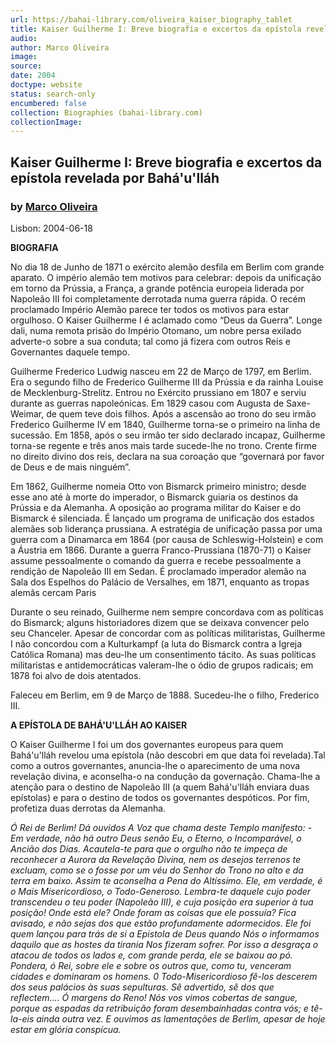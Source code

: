 ```yaml
---
url: https://bahai-library.com/oliveira_kaiser_biography_tablet
title: Kaiser Guilherme I: Breve biografia e excertos da epístola revelada por Bahá'u'lláh
audio: 
author: Marco Oliveira
image: 
source: 
date: 2004
doctype: website
status: search-only
encumbered: false
collection: Biographies (bahai-library.com)
collectionImage: 
---
```



## Kaiser Guilherme I: Breve biografia e excertos da epístola revelada por Bahá'u'lláh

### by [Marco Oliveira](https://bahai-library.com/author/Marco+Oliveira)

Lisbon: 2004-06-18


**BIOGRAFIA**  
  
No dia 18 de Junho de 1871 o exército alemão desfila em Berlim com grande aparato. O império alemão tem motivos para celebrar: depois da unificação em torno da Prússia, a França, a grande potência europeia liderada por Napoleão III foi completamente derrotada numa guerra rápida. O recém proclamado Império Alemão parece ter todos os motivos para estar orgulhoso. O Kaiser Guilherme I é aclamado como “Deus da Guerra”. Longe dali, numa remota prisão do Império Otomano, um nobre persa exilado adverte-o sobre a sua conduta; tal como já fizera com outros Reis e Governantes daquele tempo.  
  
Guilherme Frederico Ludwig nasceu em 22 de Março de 1797, em Berlim. Era o segundo filho de Frederico Guilherme III da Prússia e da rainha Louise de Mecklenburg-Strelitz. Entrou no Exército prussiano em 1807 e serviu durante as guerras napoleónicas. Em 1829 casou com Augusta de Saxe-Weimar, de quem teve dois filhos. Após a ascensão ao trono do seu irmão Frederico Guilherme IV em 1840, Guilherme torna-se o primeiro na linha de sucessão. Em 1858, após o seu irmão ter sido declarado incapaz, Guilherme torna-se regente e três anos mais tarde sucede-lhe no trono. Crente firme no direito divino dos reis, declara na sua coroação que “governará por favor de Deus e de mais ninguém”.  
  
Em 1862, Guilherme nomeia Otto von Bismarck primeiro ministro; desde esse ano até à morte do imperador, o Bismarck guiaria os destinos da Prússia e da Alemanha. A oposição ao programa militar do Kaiser e do Bismarck é silenciada. É lançado um programa de unificação dos estados alemães sob liderança prussiana. A estratégia de unificação passa por uma guerra com a Dinamarca em 1864 (por causa de Schleswig-Holstein) e com a Áustria em 1866. Durante a guerra Franco-Prussiana (1870-71) o Kaiser assume pessoalmente o comando da guerra e recebe pessoalmente a rendição de Napoleão III em Sedan. É proclamado imperador alemão na Sala dos Espelhos do Palácio de Versalhes, em 1871, enquanto as tropas alemãs cercam Paris  
  
Durante o seu reinado, Guilherme nem sempre concordava com as políticas do Bismarck; alguns historiadores dizem que se deixava convencer pelo seu Chanceler. Apesar de concordar com as políticas militaristas, Guilherme I não concordou com a Kulturkampf (a luta do Bismarck contra a Igreja Católica Romana) mas deu-lhe um consentimento tácito. As suas políticas militaristas e antidemocráticas valeram-lhe o ódio de grupos radicais; em 1878 foi alvo de dois atentados.  
  
Faleceu em Berlim, em 9 de Março de 1888. Sucedeu-lhe o filho, Frederico III.  
  
**A EPÍSTOLA DE BAHÁ'U'LLÁH AO KAISER**  
  
O Kaiser Guilherme I foi um dos governantes europeus para quem Bahá'u'lláh revelou uma epístola (não descobri em que data foi revelada).Tal como a outros governantes, anuncia-lhe o aparecimento de uma nova revelação divina, e aconselha-o na condução da governação. Chama-lhe a atenção para o destino de Napoleão III (a quem Bahá'u'lláh enviara duas epístolas) e para o destino de todos os governantes despóticos. Por fim, profetiza duas derrotas da Alemanha.  
  
_Ó Rei de Berlim! Dá ouvidos A Voz que chama deste Templo manifesto: - Em verdade, não há outro Deus senão Eu, o Eterno, o Incomparável, o Ancião dos Dias. Acautela-te para que o orgulho não te impeça de reconhecer a Aurora da Revelação Divina, nem os desejos terrenos te excluam, como se o fosse por um véu do Senhor do Trono no alto e da terra em baixo. Assim te aconselha a Pena do Altíssimo. Ele, em verdade, é o Mais Misericordioso, o Todo-Generoso. Lembra-te daquele cujo poder transcendeu o teu poder (Napoleão III), e cuja posição era superior à tua posição! Onde está ele? Onde foram as coisas que ele possuía? Fica avisado, e não sejas dos que estão profundamente adormecidos. Ele foi quem lançou para trás de si a Epistola de Deus quando Nós o informamos daquilo que as hostes da tirania Nos fizeram sofrer. Por isso a desgraça o atacou de todos os lados e, com grande perda, ele se baixou ao pó. Pondera, ó Rei, sobre ele e sobre os outros que, como tu, venceram cidades e dominaram os homens. 0 Todo-Misericordioso fê-los descerem dos seus palácios às suas sepulturas. Sê advertido, sê dos que reflectem.... Ó margens do Reno! Nós vos vimos cobertas de sangue, porque as espadas da retribuição foram desembainhadas contra vós; e tê-la-eis ainda outra vez. E ouvimos as lamentações de Berlim, apesar de hoje estar em glória conspícua._